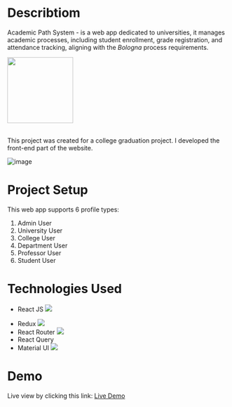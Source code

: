 # Describtiom
Academic Path System - is a web app dedicated to universities, it manages academic processes, including student enrollment, grade registration, and attendance tracking, aligning with the *Bologna* process requirements.
<div style={{text-align:left}} ><img src="https://github.com/noorit2/AcademicPathSystem/assets/88791090/a1d7c1eb-8a4d-4b68-b1bb-caa919af7543" width="150" textAlign="left"/></div>
<br/>

This project was created for a college graduation project.
I developed the front-end part of the website.
<br/>

![image](https://github.com/noorit2/AcademicPathSystem/assets/88791090/6043788d-bcfc-47a5-8ca4-5ddc8498ceb5)

# Project Setup
This web app supports 6 profile types:
1. Admin User
2. University User
3. College User
4. Department User
5. Professor User
6. Student User

# Technologies Used
* <p> React JS <img style={{vertical-align:"meddle"}} src="https://img.shields.io/badge/React-20232A?style=for-the-badge&logo=react&logoColor=61DAFB" /> </p>
* Redux  <img src="https://img.shields.io/badge/Redux-593D88?style=for-the-badge&logo=redux&logoColor=white"/>
* React Router <img src="https://img.shields.io/badge/React_Router-CA4245?style=for-the-badge&logo=react-router&logoColor=white" />
* React Query
* Material UI <img src="https://img.shields.io/badge/Material--UI-0081CB?style=for-the-badge&logo=materialui&logoColor=white
"/>

# Demo
Live view by clicking this link: [Live Demo](https://bola-82857.web.app/)
